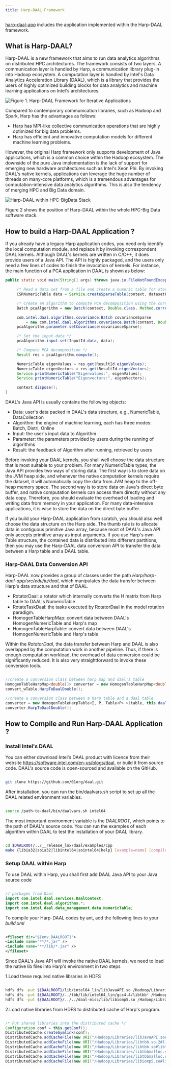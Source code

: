```yaml
---
title: Harp-DAAL Framework
---
```


[harp-daal-app](https://github.iu.edu/IU-Big-Data-Lab/Harp/tree/master/harp-daal-app) includes the application implemented within the Harp-DAAL framework. 

## What is Harp-DAAL? 

Harp-DAAL is a new framework that aims to run data analytics algorithms on distributed HPC architectures. The framework consists of two layers. A communication layer is handled by Harp, 
a communication library plug-in into Hadoop ecosystem. A computation layer is handled by Intel's Data Analytics Acceleration Library (DAAL), which is a library that provides 
the users of highly optimized building blocks for data analytics and machine learning applications on Intel's architectures. 

![Figure 1. Harp-DAAL Framework for Iterative Applications](/img/6-1-1.png)

Compared to contemporary communication libraries, such as Hadoop and Spark, Harp has the advantages as follows:

* Harp has MPI-like collective communication operations that are highly optimized for big data problems.
* Harp has efficient and innovative computation models for different machine learning problems.

However, the original Harp framework only supports development of Java applications, which is a common choice within the Hadoop ecosystem. 
The downside of the pure Java implementation is the lack of support for emerging new hardware architectures such as Intel's Xeon Phi. 
By invoking DAAL's native kernels, applications can leverage the huge number of threads on many-core platforms, which is a tremendous 
advantages for computation-intensive data analytics algorithms. This is also the tendency of merging HPC and Big Data domain. 

![Harp-DAAL within HPC-BigData Stack](/img/6-1-2.png)

Figure 2 shows the position of Harp-DAAL within the whole HPC-Big Data software stack. 

## How to build a Harp-DAAL Application ?

If you already have a legacy Harp application codes, you need only identify the local computation module, and replace it by invoking correspondent 
DAAL kernels. Although DAAL's kernels are written in C/C++, it does provide users of a Java API. The API is highly packaged, and the users only need
a few lines of codes to finish the invocation of kernels. For instance, the main function of a PCA application in DAAL is shown as below: 

```java
public static void main(String[] args) throws java.io.FileNotFoundException, java.io.IOException {

     /* Read a data set from a file and create a numeric table for storing the input data */
     CSRNumericTable data = Service.createSparseTable(context, datasetFileName);

     /* Create an algorithm to compute PCA decomposition using the correlation method */
     Batch pcaAlgorithm = new Batch(context, Double.class, Method.correlationDense);

     com.intel.daal.algorithms.covariance.Batch covarianceSparse
         = new com.intel.daal.algorithms.covariance.Batch(context, Double.class, com.intel.daal.algorithms.covariance.Method.fastCSR);
     pcaAlgorithm.parameter.setCovariance(covarianceSparse);

     /* Set the input data */
     pcaAlgorithm.input.set(InputId.data, data);

     /* Compute PCA decomposition */
     Result res = pcaAlgorithm.compute();

     NumericTable eigenValues = res.get(ResultId.eigenValues);
     NumericTable eigenVectors = res.get(ResultId.eigenVectors);
     Service.printNumericTable("Eigenvalues:", eigenValues);
     Service.printNumericTable("Eigenvectors:", eigenVectors);

     context.dispose();
}
```

DAAL's Java API is usually contains the following objects:

* Data: user's data packed in DAAL's data structure, e.g., NumericTable, DataCollection 
* Algorithm:  the engine of machine learning, each has three modes: Batch, Distri, Online 
* Input: the user's input data to Algorithm 
* Parameter: the parameters provided by users during the running of algorithms
* Result: the feedback of Algorithm after running, retrieved by users

Before invoking your DAAL kernels, you shall well choose the data structure that is most suitable to your problem. For many NumericTable types, 
the Java API provides two ways of storing data. The first way is to store data on the JVM heap side, and whenever the native computation kernels require 
the dataset, it will automatically copy the data from JVM heap to the off-heap memory space. The second way is to store data on Java's direct byte buffer, and 
native computation kernels can access them directly without any data copy. Therefore, you should evaluate the overhead of loading and writing data from memory 
in your application. For many data-intensive applications, it is wise to store the data on the direct byte buffer. 

If you build your Harp-DAAL application from scratch, you should also well choose the data structure on the Harp side. The thumb rule is to allocate data in 
contiguous primitive Java array, because most of DAAL's Java API only accepts primitive array as input arguments. If you use Harp's own Table structure, the 
contained data is distributed into different partitions, then you may use the Harp-DAAL data conversion API to transfer the data between a Harp table and a DAAL
table. 

### Harp-DAAL Data Conversion API

Harp-DAAL now provides a group of classes under the path *Harp/harp-daal-app/src/edu/iu/daal*, which manipulates the data transfer
between Harp's data structure and that of DAAL.

* RotatorDaal: a rotator which internally converts the H matrix from Harp table to DAAL's NumericTable
* RotateTaskDaal: the tasks executed by RotatorDaal in the model rotation paradigm.
* HomogenTableHarpMap: convert data between DAAL's HomogenNumericTable and Harp's map
* HomogenTableHarpTable: convert data between DAAL's HomogenNumericTable and Harp's table

Within the *RotatorDaal*, the data transfer between Harp and DAAL is also overlapped by the computation work in another pipeline. Thus, if there is enough computation workload, the 
overhead of data conversion could be significantly reduced. It is also very straightforward to invoke these conversion tools. 

```java

//create a conversion class between harp map and daal's table
HomogenTableHarpMap<double[]> converter = new HomogenTableHarpMap<double[]>(wMap, wMap_index, wMap_daal, wMap_size, r, numThreads);
convert_wTable.HarpToDaalDouble();

//create a conversion class between a harp table and a daal table
converter = new HomogenTableHarpTable<I, P, Table<P> >(table, this.daal_table, table.getNumPartitions(), this.rdim, this.numThreads);
converter.HarpToDaalDouble();

```

## How to Compile and Run Harp-DAAL Application ?

### Install Intel's DAAL 

You can either download Intel's DAAL product with licence from their website https://software.intel.com/en-us/blogs/daal, or build it from source code. DAAL's source code 
is open-sourced and available on the GitHub. 

```bash

git clone https://github.com/01org/daal.git

```
After installation, you can run the bin/daalvars.sh script to set up all the DAAL related environment variables. 

```bash

source /path-to-daal/bin/daalvars.sh intel64

```
The most important environment variable is the *DAALROOT*, which points to the path of DAAL's source code. You can run the examples of each algorithm within DAAL to test 
the installation of your DAAL library. 

```bash

cd $DAALROOT/../__release_lnx/daal/examples/cpp
make {libia32|soia32|libintel64|sointel64|help} [example=name] [compiler=compiler_name] [mode=mode_name] [threading=threading_name]

```

### Setup DAAL within Harp

To use DAAL within Harp, you shall first add DAAL Java API to your Java source code

```java

// packages from Daal
import com.intel.daal.services.DaalContext;
import com.intel.daal.algorithms.*;
import com.intel.daal.data_management.data.NumericTable;

```

To compile your Harp-DAAL codes by ant, add the following lines to your *build.xml*

```xml

<fileset dir="${env.DAALROOT}">
<include name="**/*.jar" />
<include name="**/lib/*.jar" />
</fileset>

```

Since DAAL's Java API will invoke the native DAAL kernels, we need to load the native lib files into Harp's environment in two steps

1.Load these required native libraries in HDFS

```bash

hdfs dfs -put ${DAALROOT}/lib/intel64_lin/libJavaAPI.so /Hadoop/Libraries/
hdfs dfs -put ${DAALROOT}/../tbb/lib/intel64_lin/gcc4.4/libtbb* /Hadoop/Libraries/
hdfs dfs -put ${DAALROOT}/../../daal-misc/lib/libiomp5.so /Hadoop/Libraries/

```

2.Load native libraries from HDFS to distributed cache of Harp's program. 

```java

/* Put shared libraries into the distributed cache */
Configuration conf = this.getConf();
DistributedCache.createSymlink(conf);
DistributedCache.addCacheFile(new URI("/Hadoop/Libraries/libJavaAPI.so#libJavaAPI.so"), conf);
DistributedCache.addCacheFile(new URI("/Hadoop/Libraries/libtbb.so.2#libtbb.so.2"), conf);
DistributedCache.addCacheFile(new URI("/Hadoop/Libraries/libtbb.so#libtbb.so"), conf);
DistributedCache.addCacheFile(new URI("/Hadoop/Libraries/libtbbmalloc.so.2#libtbbmalloc.so.2"), conf);
DistributedCache.addCacheFile(new URI("/Hadoop/Libraries/libtbbmalloc.so#libtbbmalloc.so"), conf);
DistributedCache.addCacheFile(new URI("/Hadoop/Libraries/libiomp5.so#libiomp5.so"), conf);

```

















